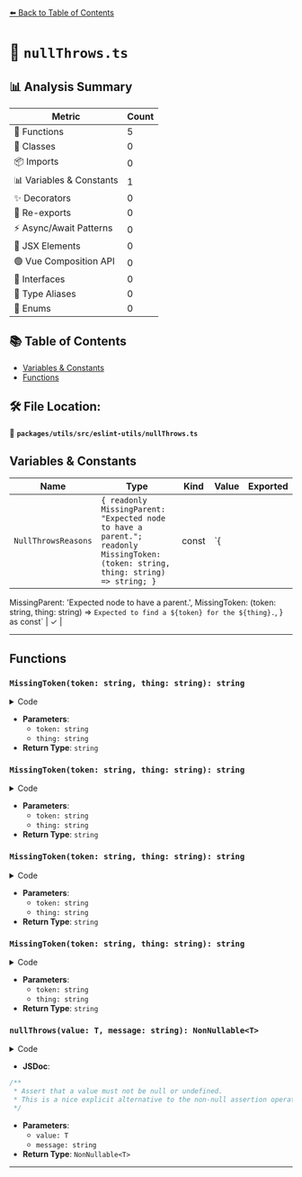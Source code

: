 [⬅️ Back to Table of Contents](../../../../index.md)

# 📄 `nullThrows.ts`

## 📊 Analysis Summary

| Metric | Count |
|--------|-------|
| 🔧 Functions | 5 |
| 🧱 Classes | 0 |
| 📦 Imports | 0 |
| 📊 Variables & Constants | 1 |
| ✨ Decorators | 0 |
| 🔄 Re-exports | 0 |
| ⚡ Async/Await Patterns | 0 |
| 💠 JSX Elements | 0 |
| 🟢 Vue Composition API | 0 |
| 📐 Interfaces | 0 |
| 📑 Type Aliases | 0 |
| 🎯 Enums | 0 |

## 📚 Table of Contents

- [Variables & Constants](#variables-constants)
- [Functions](#functions)

## 🛠️ File Location:
📂 **`packages/utils/src/eslint-utils/nullThrows.ts`**

## Variables & Constants

| Name | Type | Kind | Value | Exported |
|------|------|------|-------|----------|
| `NullThrowsReasons` | `{ readonly MissingParent: "Expected node to have a parent."; readonly MissingToken: (token: string, thing: string) => string; }` | const | `{
  MissingParent: 'Expected node to have a parent.',
  MissingToken: (token: string, thing: string) =>
    `Expected to find a ${token} for the ${thing}.`,
} as const` | ✓ |


---

## Functions

### `MissingToken(token: string, thing: string): string`

<details><summary>Code</summary>

```ts
(token: string, thing: string) =>
    `Expected to find a ${token} for the ${thing}.`
```
</details>

- **Parameters**:
  - `token: string`
  - `thing: string`
- **Return Type**: `string`
### `MissingToken(token: string, thing: string): string`

<details><summary>Code</summary>

```ts
(token: string, thing: string) =>
    `Expected to find a ${token} for the ${thing}.`
```
</details>

- **Parameters**:
  - `token: string`
  - `thing: string`
- **Return Type**: `string`
### `MissingToken(token: string, thing: string): string`

<details><summary>Code</summary>

```ts
(token: string, thing: string) =>
    `Expected to find a ${token} for the ${thing}.`
```
</details>

- **Parameters**:
  - `token: string`
  - `thing: string`
- **Return Type**: `string`
### `MissingToken(token: string, thing: string): string`

<details><summary>Code</summary>

```ts
(token: string, thing: string) =>
    `Expected to find a ${token} for the ${thing}.`
```
</details>

- **Parameters**:
  - `token: string`
  - `thing: string`
- **Return Type**: `string`
### `nullThrows(value: T, message: string): NonNullable<T>`

<details><summary>Code</summary>

```ts
export function nullThrows<T>(value: T, message: string): NonNullable<T> {
  if (value == null) {
    throw new Error(`Non-null Assertion Failed: ${message}`);
  }

  return value;
}
```
</details>

- **JSDoc**:
```ts
/**
 * Assert that a value must not be null or undefined.
 * This is a nice explicit alternative to the non-null assertion operator.
 */
```

- **Parameters**:
  - `value: T`
  - `message: string`
- **Return Type**: `NonNullable<T>`

---